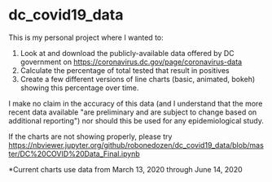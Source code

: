 # dc_covid19_data

This is my personal project where I wanted to:
1. Look at and download the publicly-available data offered by DC government on https://coronavirus.dc.gov/page/coronavirus-data
2. Calculate the percentage of total tested that result in positives
3. Create a few different versions of line charts (basic, animated, bokeh) showing this percentage over time.

I make no claim in the accuracy of this data (and I understand that the more recent data available "are preliminary and are subject to change based on additional reporting") nor should this be used for any epidemiological study.

If the charts are not showing properly, please try https://nbviewer.jupyter.org/github/robonedozen/dc_covid19_data/blob/master/DC%20COVID%20Data_Final.ipynb

*Current charts use data from March 13, 2020 through June 14, 2020 
